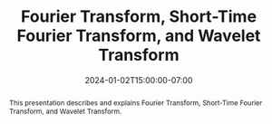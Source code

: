 ---
# Documentation: https://wowchemy.com/docs/managing-content/

title: "Fourier Transform, Short-Time Fourier Transform, and Wavelet Transform"
event: EMIL Spring'24 Seminars
event_url:
location: Online (Zoom)
address:
  street:
  city:
  region:
  postcode:
  country:
summary: This presentation describes and explains Fourier Transform, Short-Time Fourier Transform, and Wavelet Transform. 
abstract: This presentation describes and explains Fourier Transform, Short-Time Fourier Transform, and Wavelet Transform.

# Talk start and end times.
#   End time can optionally be hidden by prefixing the line with `#`.
date: 2024-01-02T15:00:00-07:00
date_end: 2024-01-02T16:00:00-07:00
all_day: false

# Schedule page publish date (NOT event date).
publishDate: 2024-01-02T16:50:20-07:00

authors: [nooshin-taheri]
tags: []

# Is this a featured event? (true/false)
featured: false

# Featured image
# To use, add an image named `featured.jpg/png` to your page's folder. 
# Focal points: Smart, Center, TopLeft, Top, TopRight, Left, Right, BottomLeft, Bottom, BottomRight.
image:
  caption: ""
  focal_point: ""
  preview_only: false

# Custom links (optional).
#   Uncomment and edit lines below to show custom links.
# links:
# - name: Follow
#   url: https://twitter.com
#   icon_pack: fab
#   icon: twitter

# Optional filename of your slides within your event's folder or a URL.
url_slides: Wavelet_presentation_1_2_2024.pptx

url_code:
url_pdf:
url_video:

# Markdown Slides (optional).
#   Associate this event with Markdown slides.
#   Simply enter your slide deck's filename without extension.
#   E.g. `slides = "example-slides"` references `content/slides/example-slides.md`.
#   Otherwise, set `slides = ""`.
slides: ""

# Projects (optional).
#   Associate this post with one or more of your projects.
#   Simply enter your project's folder or file name without extension.
#   E.g. `projects = ["internal-project"]` references `content/project/deep-learning/index.md`.
#   Otherwise, set `projects = []`.
projects: []
---